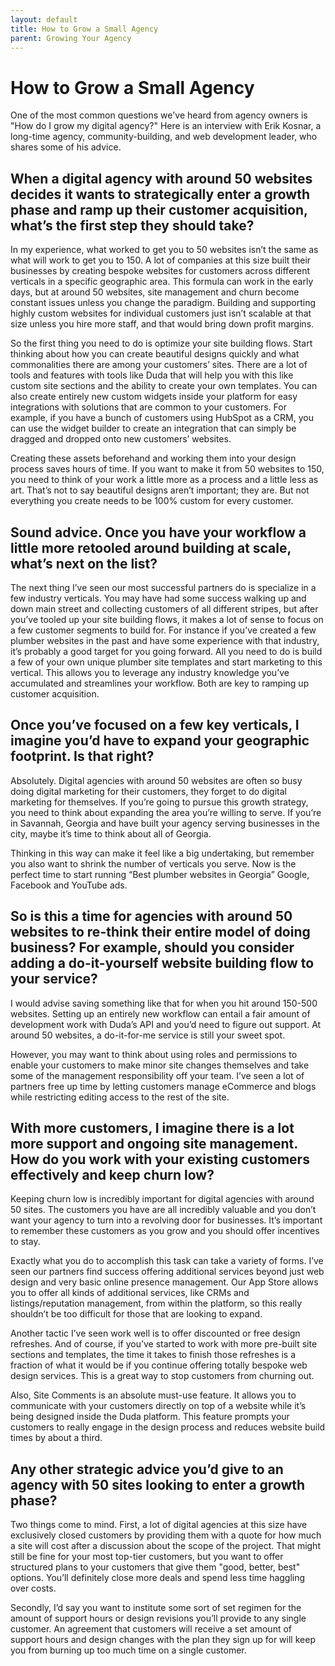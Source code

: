 ```yaml
---
layout: default
title: How to Grow a Small Agency
parent: Growing Your Agency
---
```


# How to Grow a Small Agency

One of the most common questions we've heard from agency owners is "How do I grow my digital agency?" Here is an interview with Erik Kosnar, a long-time agency, community-building, and web development leader, who shares some of his advice. 


## When a digital agency with around 50 websites decides it wants to strategically enter a growth phase and ramp up their customer acquisition, what’s the first step they should take?

In my experience, what worked to get you to 50 websites isn’t the same as what will work to get you to 150. A lot of companies at this size built their businesses by creating bespoke websites for customers across different verticals in a specific geographic area. This formula can work in the early days, but at around 50 websites, site management and churn become constant issues unless you change the paradigm. Building and supporting highly custom websites for individual customers just isn’t scalable at that size unless you hire more staff, and that would bring down profit margins. 

So the first thing you need to do is optimize your site building flows. Start thinking about how you can create beautiful designs quickly and what commonalities there are among your customers’ sites. There are a lot of tools and features with tools like Duda that will help you with this like custom site sections and the ability to create your own templates. You can also create entirely new custom widgets inside your platform for easy integrations with solutions that are common to your customers. For example, if you have a bunch of customers using HubSpot as a CRM, you can use the widget builder to create an integration that can simply be dragged and dropped onto new customers’ websites.

Creating these assets beforehand and working them into your design process saves hours of time. If you want to make it from 50 websites to 150, you need to think of your work a little more as a process and a little less as art. That’s not to say beautiful designs aren’t important; they are. But not everything you create needs to be 100% custom for every customer.

## Sound advice. Once you have your workflow a little more retooled around building at scale, what’s next on the list?

The next thing I’ve seen our most successful partners do is specialize in a few industry verticals. You may have had some success walking up and down main street and collecting customers of all different stripes, but after you’ve tooled up your site building flows, it makes a lot of sense to focus on a few customer segments to build for. For instance if you’ve created a few plumber websites in the past and have some experience with that industry, it’s probably a good target for you going forward. All you need to do is build a few of your own unique plumber site templates and start marketing to this vertical. This allows you to leverage any industry knowledge you’ve accumulated and streamlines your workflow. Both are key to ramping up customer acquisition. 

## Once you’ve focused on a few key verticals, I imagine you’d have to expand your geographic footprint. Is that right?

Absolutely. Digital agencies with around 50 websites are often so busy doing digital marketing for their customers, they forget to do digital marketing for themselves. If you’re going to pursue this growth strategy, you need to think about expanding the area you’re willing to serve. If you’re in Savannah, Georgia and have built your agency serving businesses in the city, maybe it’s time to think about all of Georgia. 

Thinking in this way can make it feel like a big undertaking, but remember you also want to shrink the number of verticals you serve. Now is the perfect time to start running “Best plumber websites in Georgia” Google, Facebook and YouTube ads. 

## So is this a time for agencies with around 50 websites to re-think their entire model of doing business? For example, should you consider adding a do-it-yourself website building flow to your service?

I would advise saving something like that for when you hit around 150-500 websites. Setting up an entirely new workflow can entail a fair amount of development work with Duda’s API and you’d need to figure out support. At around 50 websites, a do-it-for-me service is still your sweet spot. 

However, you may want to think about using roles and permissions to enable your customers to make minor site changes themselves and take some of the management responsibility off your team. I’ve seen a lot of partners free up time by letting customers manage eCommerce and blogs while restricting editing access to the rest of the site. 

## With more customers, I imagine there is a lot more support and ongoing site management. How do you work with your existing customers effectively and keep churn low? 

Keeping churn low is incredibly important for digital agencies with around 50 sites. The customers you have are all incredibly valuable and you don’t want your agency to turn into a revolving door for businesses. It’s important to remember these customers as you grow and you should offer incentives to stay. 

Exactly what you do to accomplish this task can take a variety of forms. I’ve seen our partners find success offering additional services beyond just web design and very basic online presence management. Our App Store allows you to offer all kinds of additional services, like CRMs and listings/reputation management, from within the platform, so this really shouldn’t be too difficult for those that are looking to expand. 

Another tactic I’ve seen work well is to offer discounted or free design refreshes. And of course, if you’ve started to work with more pre-built site sections and templates, the time it takes to finish those refreshes is a fraction of what it would be if you continue offering totally bespoke web design services. This is a great way to stop customers from churning out. 

Also, Site Comments is an absolute must-use feature. It allows you to communicate with your customers directly on top of a website while it’s being designed inside the Duda platform. This feature prompts your customers to really engage in the design process and reduces website build times by about a third. 

## Any other strategic advice you’d give to an agency with 50 sites looking to enter a growth phase?

Two things come to mind. First, a lot of digital agencies at this size have exclusively closed customers by providing them with a quote for how much a site will cost after a discussion about the scope of the project. That might still be fine for your most top-tier customers, but you want to offer structured plans to your customers that give them "good, better, best" options. You’ll definitely close more deals and spend less time haggling over costs. 

Secondly, I’d say you want to institute some sort of set regimen for the amount of support hours or design revisions you’ll provide to any single customer. An agreement that customers will receive a set amount of support hours and design changes with the plan they sign up for will keep you from burning up too much time on a single customer. 